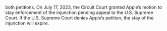 both petitions. On July 17, 2023, the Circuit Court granted Apple’s motion to stay enforcement of the injunction pending appeal to
the U.S. Supreme Court. If the U.S. Supreme Court denies Apple’s petition, the stay of the injunction will expire.